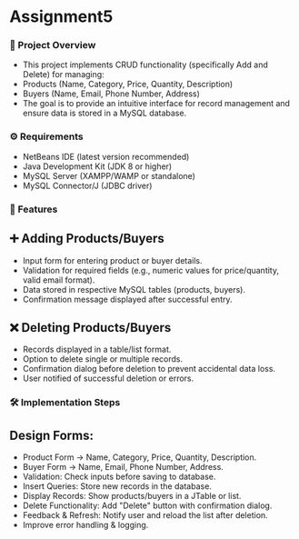 # Assignment5
### 📌 Project Overview

- This project implements CRUD functionality (specifically Add and Delete) for managing:
- Products (Name, Category, Price, Quantity, Description)
- Buyers (Name, Email, Phone Number, Address)
- The goal is to provide an intuitive interface for record management and ensure data is stored in a MySQL database.

### ⚙️ Requirements

- NetBeans IDE (latest version recommended)
- Java Development Kit (JDK 8 or higher)
- MySQL Server (XAMPP/WAMP or standalone)
- MySQL Connector/J (JDBC driver)

### 🚀 Features
## ➕ Adding Products/Buyers

- Input form for entering product or buyer details.
- Validation for required fields (e.g., numeric values for price/quantity, valid email format).
- Data stored in respective MySQL tables (products, buyers).
- Confirmation message displayed after successful entry.

## ❌ Deleting Products/Buyers

- Records displayed in a table/list format.
- Option to delete single or multiple records.
- Confirmation dialog before deletion to prevent accidental data loss.
- User notified of successful deletion or errors.

### 🛠️ Implementation Steps

## Design Forms:

- Product Form → Name, Category, Price, Quantity, Description.
- Buyer Form → Name, Email, Phone Number, Address.
- Validation: Check inputs before saving to database.
- Insert Queries: Store new records in the database.
- Display Records: Show products/buyers in a JTable or list.
- Delete Functionality: Add "Delete" button with confirmation dialog.
- Feedback & Refresh: Notify user and reload the list after deletion.
- Improve error handling & logging.
